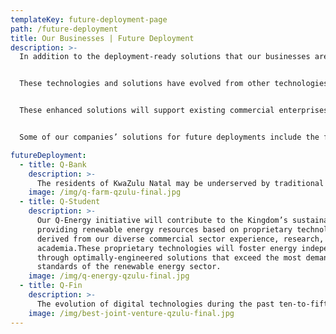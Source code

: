 ```yaml
---
templateKey: future-deployment-page
path: /future-deployment
title: Our Businesses | Future Deployment
description: >-
  In addition to the deployment-ready solutions that our businesses are ready to implement now, there are a variety of exciting technologies and advanced solutions being developed for future deployment across a spectrum of industries..


  These technologies and solutions have evolved from other technologies and solutions that our teams have developed over the past decades, both in the private and public sectors.The future deployment of these advanced technologies and solutions will achieve many objectives, including the establishment of the Ingonyama region as an example of advanced digital enablement and success..


  These enhanced solutions will support existing commercial enterprises across KwaZulu Natal, and position the Kingdom of Zululand to become recognized as a regional and continental leader.Moreover, these technologies will expand and strengthen the types of services that can be introduced and rolled out across the banking, payments, and financial services industries in sub-Saharan African..


  Some of our companies’ solutions for future deployments include the following:

futureDeployment:
  - title: Q-Bank
    description: >-
      The residents of KwaZulu Natal may be underserved by traditional banking channels and financial institutions.The financial technology (“fintech”) industry focuses quite significantly on addressing opportunities involving the so-called underbanked and underserved.Older financial institutions have generally been created atop inflexible technology stacks developed in older programming languages.In contrast, our revolutionary technology solutions leverage the power of mobile technologies such as smartphones and tablets, resulting in low-friction, consumer-centric solutions that reduce barriers and render it easier to consumer banking and financial services.
    image: /img/q-farm-qzulu-final.jpg
  - title: Q-Student
    description: >-
      Our Q-Energy initiative will contribute to the Kingdom’s sustainability by
      providing renewable energy resources based on proprietary technologies
      derived from our diverse commercial sector experience, research, and
      academia.These proprietary technologies will foster energy independence
      through optimally-engineered solutions that exceed the most demanding
      standards of the renewable energy sector.
    image: /img/q-energy-qzulu-final.jpg
  - title: Q-Fin
    description: >-
      The evolution of digital technologies during the past ten-to-fifteen years has accelerated rapidly, resulting in disintermediation in the provision of many financial services.Technologies such as blockchains, also known as distributed ledgers, have ushered in an era of digital finance that has promoted greater financial inclusion.Q-Fin represents a range of technology solutions that facilitate compliant digital finance, leading to greater access to the capital markets and expanded relationships with other financial industry participants.
    image: /img/best-joint-venture-qzulu-final.jpg
---
```

